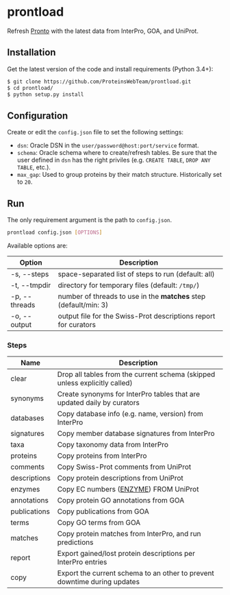 # prontload

Refresh [Pronto](https://github.com/ProteinsWebTeam/pronto/) with the latest data from InterPro, GOA, and UniProt.

## Installation

Get the latest version of the code and install requirements (Python 3.4+):

```sh
$ git clone https://github.com/ProteinsWebTeam/prontload.git
$ cd prontload/
$ python setup.py install
```

## Configuration

Create or edit the `config.json` file to set the following settings:

* `dsn`: Oracle DSN in the `user/password@host:port/service` format.
* `schema`: Oracle schema where to create/refresh tables. Be sure that the user defined in `dsn` has the right priviles (e.g. `CREATE TABLE`, `DROP ANY TABLE`, etc.).
* `max_gap`: Used to group proteins by their match structure. Historically set to `20`.

## Run

The only requirement argument is the path to `config.json`.

```sh
prontload config.json [OPTIONS]
```

Available options are:

| Option        | Description                                                                    |
| ------------- |--------------------------------------------------------------------------------|
| -s, --steps   | space-separated list of steps to run (default: all)                            |
| -t, --tmpdir  | directory for temporary files (default: `/tmp/`)                               |
| -p, --threads | number of threads to use in the **matches** step (default/min: 3)              |
| -o, --output  | output file for the Swiss-Prot descriptions report for curators                |

### Steps

| Name          | Description                                                                    |
| ------------- |--------------------------------------------------------------------------------|
| clear         | Drop all tables from the current schema (skipped unless explicitly called)     |
| synonyms      | Create synonyms for InterPro tables that are updated daily by curators         |
| databases     | Copy database info (e.g. name, version) from InterPro                          |
| signatures    | Copy member database signatures from InterPro                                  |
| taxa          | Copy taxonomy data from InterPro                                               |
| proteins      | Copy proteins from InterPro                                                    |
| comments      | Copy Swiss-Prot comments from UniProt                                          |
| descriptions  | Copy protein descriptions from UniProt                                         |
| enzymes       | Copy EC numbers ([ENZYME](https://enzyme.expasy.org/)) FROM UniProt            |
| annotations   | Copy protein GO annotations from GOA                                           |
| publications  | Copy publications from GOA                                                     |
| terms         | Copy GO terms from GOA                                                         |
| matches       | Copy protein matches from InterPro, and run predictions                        |
| report        | Export gained/lost protein descriptions per InterPro entries                   |
| copy          | Export the current schema to an other to prevent downtime during updates       |

